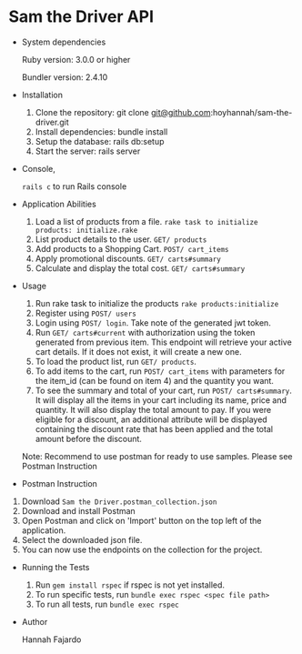 # Sam the Driver API

* System dependencies

    Ruby version: 3.0.0 or higher
    
    Bundler version: 2.4.10 

* Installation
    1. Clone the repository: git clone git@github.com:hoyhannah/sam-the-driver.git
    2. Install dependencies: bundle install
    3. Setup the database: rails db:setup
    4. Start the server: rails server
    
* Console,

    `rails c` to run Rails console

* Application Abilities

  1. Load a list of products from a file.
        `rake task to initialize products: initialize.rake`
  2. List product details to the user.
        `GET/ products`
  3. Add products to a Shopping Cart.
        `POST/ cart_items`
  4. Apply promotional discounts.
        `GET/ carts#summary`
  5. Calculate and display the total cost.
        `GET/ carts#summary`

* Usage 
     
  1. Run rake task to initialize the products `rake products:initialize`
  2. Register using `POST/ users`
  3. Login using `POST/ login`. Take note of the generated jwt token.
  4. Run `GET/ carts#current` with authorization using the token generated from previous item. This endpoint will retrieve your active cart details. If it does not exist, it will create a new one.
  5. To load the product list, run `GET/ products`.
  6. To add items to the cart, run `POST/ cart_items` with parameters for the item_id (can be found on item 4) and the quantity you want.
  7. To see the summary and total of your cart, run `POST/ carts#summary`. It will display all the items in your cart including its name, price and quantity.
    It will also display the total amount to pay. If you were eligible for a discount, an additional attribute will be displayed containing the discount rate that has been applied and the total amount before the discount.
    
   Note: Recommend to use postman for ready to use samples. Please see Postman Instruction
   
* Postman Instruction
 
 1. Download `Sam the Driver.postman_collection.json`
 2. Download and install Postman
 3. Open Postman and click on 'Import' button on the top left of the application.
 4. Select the downloaded json file.
 5. You can now use the endpoints on the collection for the project.
 
* Running the Tests

    1. Run `gem install rspec` if rspec is not yet installed.
    2. To run specific tests, run `bundle exec rspec <spec file path>`
    3. To run all tests, run `bundle exec rspec`
    
* Author
    
    Hannah Fajardo 
    
    
